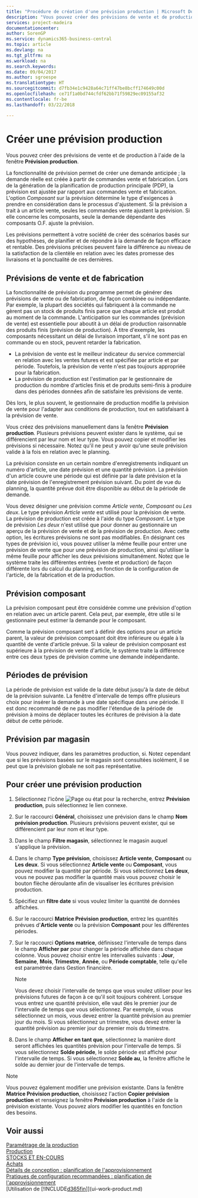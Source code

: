 ```yaml
---
title: "Procédure de création d'une prévision production | Microsoft Docs"
description: "Vous pouvez créer des prévisions de vente et de production à l'aide de la fenêtre **Prévision production**."
services: project-madeira
documentationcenter: 
author: SorenGP
ms.service: dynamics365-business-central
ms.topic: article
ms.devlang: na
ms.tgt_pltfrm: na
ms.workload: na
ms.search.keywords: 
ms.date: 09/04/2017
ms.author: sgroespe
ms.translationtype: HT
ms.sourcegitcommit: d7fb34e1c9428a64c71ff47be8bcff174649c00d
ms.openlocfilehash: ce71f1a0bd744cfdf62bb71f59829ec09155af32
ms.contentlocale: fr-be
ms.lasthandoff: 03/22/2018

---
```

# <a name="create-a-production-forecast"></a>Créer une prévision production
Vous pouvez créer des prévisions de vente et de production à l'aide de la fenêtre **Prévision production**.  

La fonctionnalité de prévision permet de créer une demande anticipée ; la demande réelle est créée à partir de commandes vente et fabrication. Lors de la génération de la planification de production principale (PDP), la prévision est ajustée par rapport aux commandes vente et fabrication. L'option *Composant* sur la prévision détermine le type d'exigences à prendre en considération dans le processus d'ajustement. Si la prévision a trait à un article vente, seules les commandes vente ajustent la prévision. Si elle concerne les composants, seule la demande dépendante des composants O.F. ajuste la prévision.  

Les prévisions permettent à votre société de créer des scénarios basés sur des hypothèses, de planifier et de répondre à la demande de façon efficace et rentable. Des prévisions précises peuvent faire la différence au niveau de la satisfaction de la clientèle en relation avec les dates promesse des livraisons et la ponctualité de ces dernières.  

## <a name="sales-forecasts-and-production-forecasts"></a>Prévisions de vente et de fabrication  
La fonctionnalité de prévision du programme permet de générer des prévisions de vente ou de fabrication, de façon combinée ou indépendante. Par exemple, la plupart des sociétés qui fabriquent à la commande ne gèrent pas un stock de produits finis parce que chaque article est produit au moment de la commande. L'anticipation sur les commandes (prévision de vente) est essentielle pour aboutit à un délai de production raisonnable des produits finis (prévision de production). À titre d'exemple, les composants nécessitant un délai de livraison important, s'il ne sont pas en commande ou en stock, peuvent retarder la fabrication.  

-   La prévision de vente est le meilleur indicateur du service commercial en relation avec les ventes futures et est spécifiée par article et par période. Toutefois, la prévision de vente n'est pas toujours appropriée pour la fabrication.  
-   La prévision de production est l'estimation par le gestionnaire de production du nombre d'articles finis et de produits semi-finis à produire dans des périodes données afin de satisfaire les prévisions de vente.  

Dès lors, le plus souvent, le gestionnaire de production modifie la prévision de vente pour l'adapter aux conditions de production, tout en satisfaisant à la prévision de vente.  

Vous créez des prévisions manuellement dans la fenêtre **Prévision production**. Plusieurs prévisions peuvent exister dans le système, qui se différencient par leur nom et leur type. Vous pouvez copier et modifier les prévisions si nécessaire. Notez qu'il ne peut y avoir qu'une seule prévision valide à la fois en relation avec le planning.  

La prévision consiste en un certain nombre d'enregistrements indiquant un numéro d'article, une date prévision et une quantité prévision. La prévision d'un article couvre une période qui est définie par la date prévision et la date prévision de l'enregistrement prévision suivant. Du point de vue du planning, la quantité prévue doit être disponible au début de la période de demande.  

Vous devez désigner une prévision comme *Article vente*, *Composant* ou *Les deux*. Le type prévision *Article vente* est utilisé pour la prévision de vente. La prévision de production est créée à l'aide du type *Composant*. Le type de prévision *Les deux* n'est utilisé que pour donner au gestionnaire un aperçu de la prévision de vente et de la prévision de production. Avec cette option, les écritures prévisions ne sont pas modifiables. En désignant ces types de prévision ici, vous pouvez utiliser la même feuille pour entrer une prévision de vente que pour une prévision de production, ainsi qu'utiliser la même feuille pour afficher les deux prévisions simultanément. Notez que le système traite les différentes entrées (vente et production) de façon différente lors du calcul du planning, en fonction de la configuration de l'article, de la fabrication et de la production.  

## <a name="component-forecast"></a>Prévision composant  
La prévision composant peut être considérée comme une prévision d'option en relation avec un article parent. Cela peut, par exemple, être utile si le gestionnaire peut estimer la demande pour le composant.  

Comme la prévision composant sert à définir des options pour un article parent, la valeur de prévision composant doit être inférieure ou égale à la quantité de vente d'article prévue. Si la valeur de prévision composant est supérieure à la prévision de vente d'article, le système traite la différence entre ces deux types de prévision comme une demande indépendante.  

## <a name="forecasting-periods"></a>Périodes de prévision  
 La période de prévision est valide de la date début jusqu'à la date de début de la prévision suivante. La fenêtre d'intervalle de temps offre plusieurs choix pour insérer la demande à une date spécifique dans une période. Il est donc recommandé de ne pas modifier l'étendue de la période de prévision à moins de déplacer toutes les écritures de prévision à la date début de cette période.  

## <a name="forecast-by-locations"></a>Prévision par magasin  
Vous pouvez indiquer, dans les paramètres production, si. Notez cependant que si les prévisions basées sur le magasin sont consultées isolément, il se peut que la prévision globale ne soit pas représentative.

## <a name="to-create-a-production-forecast"></a>Pour créer une prévision production

1.  Sélectionnez l'icône ![Page ou état pour la recherche](media/ui-search/search_small.png "Page ou état pour la recherche"), entrez **Prévision production**, puis sélectionnez le lien connexe.  
2.  Sur le raccourci **Général**, choisissez une prévision dans le champ **Nom prévision production**. Plusieurs prévisions peuvent exister, qui se différencient par leur nom et leur type.  
3.  Dans le champ **Filtre magasin**, sélectionnez le magasin auquel s'applique la prévision.  
4.  Dans le champ **Type prévision**, choisissez **Article vente**, **Composant** ou **Les deux**. Si vous sélectionnez **Article vente** ou **Composant**, vous pouvez modifier la quantité par période. Si vous sélectionnez **Les deux**, vous ne pouvez pas modifier la quantité mais vous pouvez choisir le bouton flèche déroulante afin de visualiser les écritures prévision production.  
5.  Spécifiez un **filtre date** si vous voulez limiter la quantité de données affichées.  
6.  Sur le raccourci **Matrice Prévision production**, entrez les quantités prévues d'**Article vente** ou la prévision **Composant** pour les différentes périodes.  
7.  Sur le raccourci **Options matrice**, définissez l'intervalle de temps dans le champ **Afficher par** pour changer la période affichée dans chaque colonne. Vous pouvez choisir entre les intervalles suivants : **Jour**, **Semaine**, **Mois**, **Trimestre**, **Année**, ou **Période comptable**, telle qu'elle est paramétrée dans Gestion financière.  

    > [!NOTE]  
    >  Vous devez choisir l'intervalle de temps que vous voulez utiliser pour les prévisions futures de façon à ce qu'il soit toujours cohérent. Lorsque vous entrez une quantité prévision, elle vaut dès le premier jour de l'intervalle de temps que vous sélectionnez. Par exemple, si vous sélectionnez un mois, vous devez entrer la quantité prévision au premier jour du mois. Si vous sélectionnez un trimestre, vous devez entrer la quantité prévision au premier jour du premier mois du trimestre.  

8.  Dans le champ **Afficher en tant que**, sélectionnez la manière dont seront affichées les quantités prévision pour l'intervalle de temps. Si vous sélectionnez **Solde période**, le solde période est affiché pour l'intervalle de temps. Si vous sélectionnez **Solde au**, la fenêtre affiche le solde au dernier jour de l'intervalle de temps.  

> [!NOTE]  
>  Vous pouvez également modifier une prévision existante. Dans la fenêtre **Matrice Prévision production**, choisissez l'action **Copier prévision production** et renseignez la fenêtre **Prévision production** à l'aide de la prévision existante. Vous pouvez alors modifier les quantités en fonction des besoins.  

## <a name="see-also"></a>Voir aussi  
[Paramétrage de la production](production-configure-production-processes.md)  
[Production](production-manage-manufacturing.md)    
[STOCKS ET EN-COURS](inventory-manage-inventory.md)  
[Achats](purchasing-manage-purchasing.md)  
[Détails de conception : planification de l'approvisionnement](design-details-supply-planning.md)   
[Pratiques de configuration recommandées : planification de l'approvisionnement](setup-best-practices-supply-planning.md)  
[Utilisation de [!INCLUDE[d365fin](includes/d365fin_md.md)]](ui-work-product.md)

